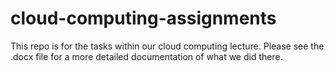 # cloud-computing-assignments
This repo is for the tasks within our cloud computing lecture.
Please see the .docx file for a more detailed documentation of what we did there.

